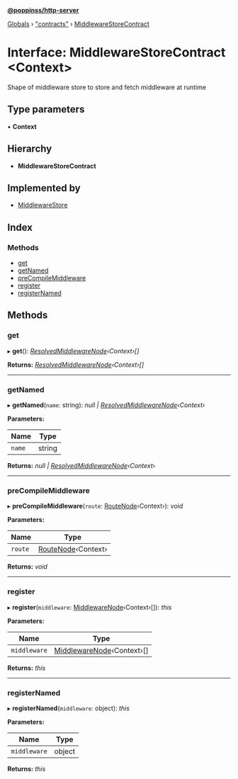 **[@poppinss/http-server](../README.md)**

[Globals](../README.md) › ["contracts"](../modules/_contracts_.md) › [MiddlewareStoreContract](_contracts_.middlewarestorecontract.md)

# Interface: MiddlewareStoreContract <**Context**>

Shape of middleware store to store and fetch middleware
at runtime

## Type parameters

▪ **Context**

## Hierarchy

* **MiddlewareStoreContract**

## Implemented by

* [MiddlewareStore](../classes/_server_middlewarestore_.middlewarestore.md)

## Index

### Methods

* [get](_contracts_.middlewarestorecontract.md#get)
* [getNamed](_contracts_.middlewarestorecontract.md#getnamed)
* [preCompileMiddleware](_contracts_.middlewarestorecontract.md#precompilemiddleware)
* [register](_contracts_.middlewarestorecontract.md#register)
* [registerNamed](_contracts_.middlewarestorecontract.md#registernamed)

## Methods

###  get

▸ **get**(): *[ResolvedMiddlewareNode](../modules/_contracts_.md#resolvedmiddlewarenode)‹Context›[]*

**Returns:** *[ResolvedMiddlewareNode](../modules/_contracts_.md#resolvedmiddlewarenode)‹Context›[]*

___

###  getNamed

▸ **getNamed**(`name`: string): *null | [ResolvedMiddlewareNode](../modules/_contracts_.md#resolvedmiddlewarenode)‹Context›*

**Parameters:**

Name | Type |
------ | ------ |
`name` | string |

**Returns:** *null | [ResolvedMiddlewareNode](../modules/_contracts_.md#resolvedmiddlewarenode)‹Context›*

___

###  preCompileMiddleware

▸ **preCompileMiddleware**(`route`: [RouteNode](../modules/_contracts_.md#routenode)‹Context›): *void*

**Parameters:**

Name | Type |
------ | ------ |
`route` | [RouteNode](../modules/_contracts_.md#routenode)‹Context› |

**Returns:** *void*

___

###  register

▸ **register**(`middleware`: [MiddlewareNode](../modules/_contracts_.md#middlewarenode)‹Context›[]): *this*

**Parameters:**

Name | Type |
------ | ------ |
`middleware` | [MiddlewareNode](../modules/_contracts_.md#middlewarenode)‹Context›[] |

**Returns:** *this*

___

###  registerNamed

▸ **registerNamed**(`middleware`: object): *this*

**Parameters:**

Name | Type |
------ | ------ |
`middleware` | object |

**Returns:** *this*